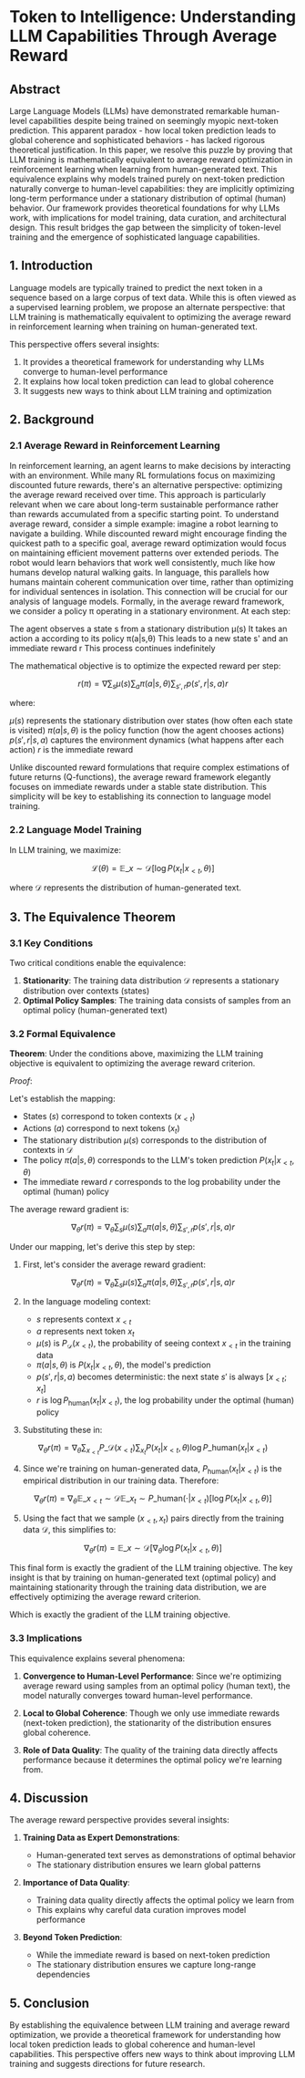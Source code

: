 # Token to Intelligence: Understanding LLM Capabilities Through Average Reward

## Abstract
Large Language Models (LLMs) have demonstrated remarkable human-level capabilities despite being trained on seemingly myopic next-token prediction. This apparent paradox - how local token prediction leads to global coherence and sophisticated behaviors - has lacked rigorous theoretical justification. In this paper, we resolve this puzzle by proving that LLM training is mathematically equivalent to average reward optimization in reinforcement learning when learning from human-generated text. This equivalence explains why models trained purely on next-token prediction naturally converge to human-level capabilities: they are implicitly optimizing long-term performance under a stationary distribution of optimal (human) behavior. Our framework provides theoretical foundations for why LLMs work, with implications for model training, data curation, and architectural design. This result bridges the gap between the simplicity of token-level training and the emergence of sophisticated language capabilities.

## 1. Introduction

Language models are typically trained to predict the next token in a sequence based on a large corpus of text data. While this is often viewed as a supervised learning problem, we propose an alternate perspective: that LLM training is mathematically equivalent to optimizing the average reward in reinforcement learning when training on human-generated text.

This perspective offers several insights:
1. It provides a theoretical framework for understanding why LLMs converge to human-level performance
2. It explains how local token prediction can lead to global coherence
3. It suggests new ways to think about LLM training and optimization

## 2. Background

### 2.1 Average Reward in Reinforcement Learning
In reinforcement learning, an agent learns to make decisions by interacting with an environment. While many RL formulations focus on maximizing discounted future rewards, there's an alternative perspective: optimizing the average reward received over time. This approach is particularly relevant when we care about long-term sustainable performance rather than rewards accumulated from a specific starting point.
To understand average reward, consider a simple example: imagine a robot learning to navigate a building. While discounted reward might encourage finding the quickest path to a specific goal, average reward optimization would focus on maintaining efficient movement patterns over extended periods. The robot would learn behaviors that work well consistently, much like how humans develop natural walking gaits.
In language, this parallels how humans maintain coherent communication over time, rather than optimizing for individual sentences in isolation. This connection will be crucial for our analysis of language models.
Formally, in the average reward framework, we consider a policy π operating in a stationary environment. At each step:

The agent observes a state s from a stationary distribution μ(s)
It takes an action a according to its policy π(a|s,θ)
This leads to a new state s' and an immediate reward r
This process continues indefinitely

The mathematical objective is to optimize the expected reward per step:

$$
r(\pi) = \nabla \sum_s \mu(s) \sum_a \pi(a | s, \theta) \sum_{s', r} p(s', r | s, a) r
$$

where:

$\mu(s)$ represents the stationary distribution over states (how often each state is visited)
$\pi(a | s, \theta)$ is the policy function (how the agent chooses actions)
$p(s', r | s, a)$ captures the environment dynamics (what happens after each action)
$r$ is the immediate reward

Unlike discounted reward formulations that require complex estimations of future returns (Q-functions), the average reward framework elegantly focuses on immediate rewards under a stable state distribution. This simplicity will be key to establishing its connection to language model training.

### 2.2 Language Model Training

In LLM training, we maximize:

$$
\mathcal{L}(\theta) = \mathbb{E}\_{x \sim \mathcal{D}} [\log P(x_t|x_{\lt t}, \theta)]
$$

where $\mathcal{D}$ represents the distribution of human-generated text.

## 3. The Equivalence Theorem

### 3.1 Key Conditions

Two critical conditions enable the equivalence:

1. **Stationarity**: The training data distribution $\mathcal{D}$ represents a stationary distribution over contexts (states)
2. **Optimal Policy Samples**: The training data consists of samples from an optimal policy (human-generated text)

### 3.2 Formal Equivalence

**Theorem**: Under the conditions above, maximizing the LLM training objective is equivalent to optimizing the average reward criterion.

*Proof*:

Let's establish the mapping:
- States ($s$) correspond to token contexts ($x_{<t}$)
- Actions ($a$) correspond to next tokens ($x_t$)
- The stationary distribution $\mu(s)$ corresponds to the distribution of contexts in $\mathcal{D}$
- The policy $\pi(a|s,\theta)$ corresponds to the LLM's token prediction $P(x_t|x_{<t},\theta)$
- The immediate reward $r$ corresponds to the log probability under the optimal (human) policy

The average reward gradient is:

$$
\nabla_\theta r(\pi) = \nabla_\theta \sum_s \mu(s) \sum_a \pi(a | s, \theta) \sum_{s', r} p(s', r | s, a) r
$$

Under our mapping, let's derive this step by step:

1) First, let's consider the average reward gradient:

$$
\nabla_\theta r(\pi) = \nabla_\theta \sum_s \mu(s) \sum_a \pi(a | s, \theta) \sum_{s', r} p(s', r | s, a) r
$$

2) In the language modeling context:
   - $s$ represents context $x_{<t}$
   - $a$ represents next token $x_t$
   - $\mu(s)$ is $P_\mathcal{D}(x_{<t})$, the probability of seeing context $x_{<t}$ in the training data
   - $\pi(a|s,\theta)$ is $P(x_t|x_{<t},\theta)$, the model's prediction
   - $p(s',r|s,a)$ becomes deterministic: the next state $s'$ is always $[x_{<t};x_t]$
   - $r$ is $\log P_\text{human}(x_t|x_{<t})$, the log probability under the optimal (human) policy

3) Substituting these in:

$$
\nabla_{\theta} r(\pi) = \nabla_{\theta} \sum_{x_{\lt t}} P\_\mathcal{D}(x_{\lt t}) \sum_{x_t} P(x_t|x_{\lt t},\theta) \log P\_\text{human}(x_t|x_{\lt t})
$$

4) Since we're training on human-generated data, $P_\text{human}(x_t|x_{<t})$ is the empirical distribution in our training data. Therefore:

$$
\nabla_{\theta} r(\pi) = \nabla_{\theta} \mathbb{E}\_{x_{\lt t} \sim \mathcal{D}} \mathbb{E}\_{x_t \sim P\_\text{human}(\cdot|x_{\lt t})} [\log P(x_t|x_{\lt t},\theta)]
$$

5) Using the fact that we sample $(x_{<t}, x_t)$ pairs directly from the training data $\mathcal{D}$, this simplifies to:

$$
\nabla_{\theta} r(\pi) = \mathbb{E}\_{x \sim \mathcal{D}} [\nabla_{\theta} \log P(x_t|x_{\lt t}, \theta)]
$$

This final form is exactly the gradient of the LLM training objective. The key insight is that by training on human-generated text (optimal policy) and maintaining stationarity through the training data distribution, we are effectively optimizing the average reward criterion.

Which is exactly the gradient of the LLM training objective.

### 3.3 Implications

This equivalence explains several phenomena:

1. **Convergence to Human-Level Performance**: 
   Since we're optimizing average reward using samples from an optimal policy (human text), the model naturally converges toward human-level performance.

2. **Local to Global Coherence**: 
   Though we only use immediate rewards (next-token prediction), the stationarity of the distribution ensures global coherence.

3. **Role of Data Quality**:
   The quality of the training data directly affects performance because it determines the optimal policy we're learning from.

## 4. Discussion

The average reward perspective provides several insights:

1. **Training Data as Expert Demonstrations**:
   - Human-generated text serves as demonstrations of optimal behavior
   - The stationary distribution ensures we learn global patterns

2. **Importance of Data Quality**:
   - Training data quality directly affects the optimal policy we learn from
   - This explains why careful data curation improves model performance

3. **Beyond Token Prediction**:
   - While the immediate reward is based on next-token prediction
   - The stationary distribution ensures we capture long-range dependencies

## 5. Conclusion

By establishing the equivalence between LLM training and average reward optimization, we provide a theoretical framework for understanding how local token prediction leads to global coherence and human-level capabilities. This perspective offers new ways to think about improving LLM training and suggests directions for future research.
